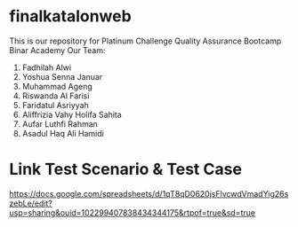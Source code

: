 # finalkatalonweb
This is our repository for Platinum Challenge Quality Assurance Bootcamp Binar Academy
Our Team: 
1. Fadhilah Alwi
2. Yoshua Senna Januar
3. Muhammad Ageng
4. Riswanda Al Farisi
5. Faridatul Asriyyah
6. Aliffrizia Vahy Holifa Sahita
7. Aufar Luthfi Rahman
8. Asadul Haq Ali Hamidi

# Link Test Scenario & Test Case
https://docs.google.com/spreadsheets/d/1qT8qD0620jsFlvcwdVmadYig26szebLe/edit?usp=sharing&ouid=102299407838434344175&rtpof=true&sd=true
